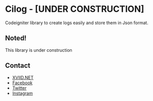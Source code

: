 # Cilog - [UNDER CONSTRUCTION]
Codeigniter library to create logs easily and store them in Json format.

## Noted!
This library is under construction

## Contact
- [XVIID.NET](https://xviid.net)
- [Facebook](https://facebook.com/officialxviid)
- [Twitter](https://twitter.com/officialxviid)
- [Instagram](https://instagram.com/officialxviid)
